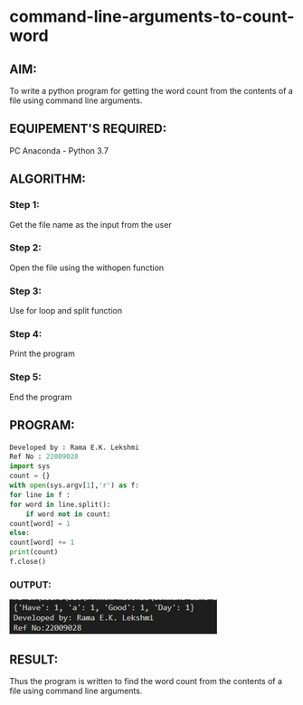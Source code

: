 # command-line-arguments-to-count-word
## AIM:
To write a python program for getting the word count from the contents of a file using command line arguments.
## EQUIPEMENT'S REQUIRED: 
PC
Anaconda - Python 3.7
## ALGORITHM: 
### Step 1:
Get the file name as the input from the user
### Step 2: 
Open the file using the withopen function
### Step 3: 
Use for loop and split function
### Step 4:  
Print the program
### Step 5: 
End the program

## PROGRAM:
```python
Developed by : Rama E.K. Lekshmi
Ref No : 22009028
import sys
count = {}
with open(sys.argv[1],'r') as f:
for line in f :
for word in line.split():
    if word not in count:
count[word] = 1
else:
count[word] += 1
print(count)
f.close()
```

### OUTPUT:

![](cmd1.jpeg)

## RESULT:
Thus the program is written to find the word count from the contents of a file using command line arguments.
